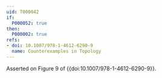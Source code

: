 ```yaml
---
uid: T000042
if:
  P000052: true
then:
  P000002: true
refs:
- doi: 10.1007/978-1-4612-6290-9
  name: Counterexamples in Topology
---
```


Asserted on Figure 9 of {{doi:10.1007/978-1-4612-6290-9}}.
